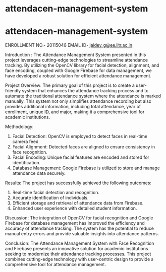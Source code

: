 ﻿# attendacen-management-system
# attendacen-management-system
ENROLLMENT NO.- 20115046
EMAIL ID- jaidev_g@ee.iitr.ac.in

Introduction :
The Attendance Management System presented in this project leverages cutting-edge technologies 
to streamline attendance tracking. By utilizing the OpenCV library for facial detection, alignment, and 
face encoding, coupled with Google Firebase for data management, we have developed a robust 
solution for efficient attendance management.



Project Overview:
The primary goal of this project is to create a user-friendly system that enhances the attendance 
tracking process and to automate the traditional attendance system where the attendance is marked 
manually. This system not only simplifies attendance recording but also provides additional 
information, including total attendance, year of enrollment, unique ID, and major, making it a 
comprehensive tool for academic institutions.



Methodology:
1. Facial Detection: OpenCV is employed to detect faces in real-time camera feed.
2. Facial Alignment: Detected faces are aligned to ensure consistency in face recognition.
3. Facial Encoding: Unique facial features are encoded and stored for identification.
4. Database Management: Google Firebase is utilized to store and manage attendance 
data securely.




Results:
The project has successfully achieved the following outcomes:
1. Real-time facial detection and recognition.
2. Accurate identification of individuals.
3. Efficient storage and retrieval of attendance data from Firebase.
4. Enhanced user experience with detailed student information.



Discussion:
The integration of OpenCV for facial recognition and Google Firebase for database management has 
improved the efficiency and accuracy of attendance tracking. The system has the potential to reduce 
manual entry errors and provide valuable insights into attendance patterns.




Conclusion:
The Attendance Management System with Face Recognition and Firebase presents an innovative 
solution for academic institutions seeking to modernize their attendance tracking processes. This 
project combines cutting-edge technology with user-centric design to provide a comprehensive tool 
for attendance management.
